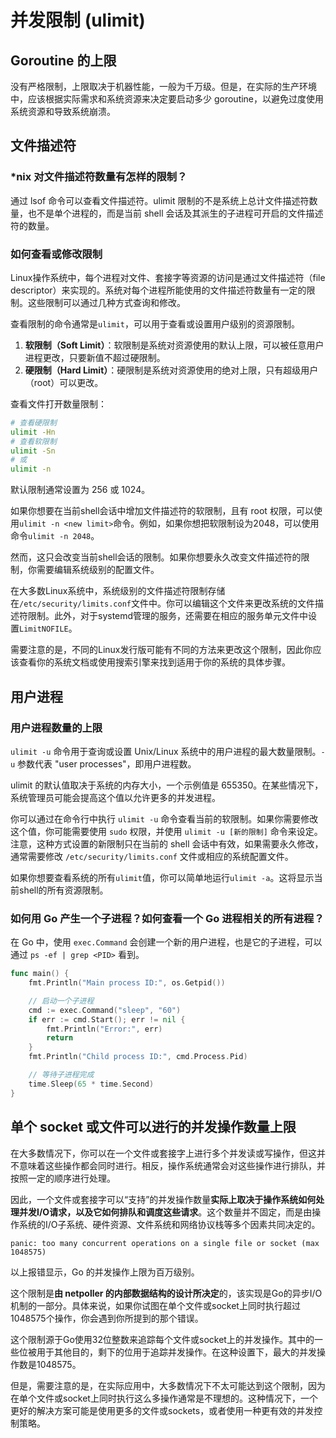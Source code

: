 # 并发限制 (ulimit)

## Goroutine 的上限

没有严格限制，上限取决于机器性能，一般为千万级。但是，在实际的生产环境中，应该根据实际需求和系统资源来决定要启动多少 goroutine，以避免过度使用系统资源和导致系统崩溃。

## 文件描述符

### *nix 对文件描述符数量有怎样的限制？
    
通过 lsof 命令可以查看文件描述符。ulimit 限制的不是系统上总计文件描述符数量，也不是单个进程的，而是当前 shell 会话及其派生的子进程可开启的文件描述符的数量。
    
### 如何查看或修改限制
    
Linux操作系统中，每个进程对文件、套接字等资源的访问是通过文件描述符（file descriptor）来实现的。系统对每个进程所能使用的文件描述符数量有一定的限制。这些限制可以通过几种方式查询和修改。

查看限制的命令通常是`ulimit`，可以用于查看或设置用户级别的资源限制。

1. **软限制（Soft Limit）**：软限制是系统对资源使用的默认上限，可以被任意用户进程更改，只要新值不超过硬限制。
2. **硬限制（Hard Limit）**：硬限制是系统对资源使用的绝对上限，只有超级用户（root）可以更改。

查看文件打开数量限制：

```bash
# 查看硬限制
ulimit -Hn
# 查看软限制
ulimit -Sn
# 或
ulimit -n
```

默认限制通常设置为 256 或 1024。

如果你想要在当前shell会话中增加文件描述符的软限制，且有 root 权限，可以使用`ulimit -n <new limit>`命令。例如，如果你想把软限制设为2048，可以使用命令`ulimit -n 2048`。

然而，这只会改变当前shell会话的限制。如果你想要永久改变文件描述符的限制，你需要编辑系统级别的配置文件。

在大多数Linux系统中，系统级别的文件描述符限制存储在`/etc/security/limits.conf`文件中。你可以编辑这个文件来更改系统的文件描述符限制。此外，对于systemd管理的服务，还需要在相应的服务单元文件中设置`LimitNOFILE`。

需要注意的是，不同的Linux发行版可能有不同的方法来更改这个限制，因此你应该查看你的系统文档或使用搜索引擎来找到适用于你的系统的具体步骤。
    

## 用户进程

### 用户进程数量的上限
    
`ulimit -u` 命令用于查询或设置 Unix/Linux 系统中的用户进程的最大数量限制。`-u` 参数代表 "user processes"，即用户进程数。

ulimit 的默认值取决于系统的内存大小，一个示例值是 655350。在某些情况下，系统管理员可能会提高这个值以允许更多的并发进程。

你可以通过在命令行中执行 `ulimit -u` 命令查看当前的软限制。如果你需要修改这个值，你可能需要使用 `sudo` 权限，并使用 `ulimit -u [新的限制]` 命令来设定。注意，这种方式设置的新限制只在当前的 shell 会话中有效，如果需要永久修改，通常需要修改 `/etc/security/limits.conf` 文件或相应的系统配置文件。

如果你想要查看系统的所有`ulimit`值，你可以简单地运行`ulimit -a`。这将显示当前shell的所有资源限制。
    
### 如何用 Go 产生一个子进程？如何查看一个 Go 进程相关的所有进程？
    
在 Go 中，使用 `exec.Command` 会创建一个新的用户进程，也是它的子进程，可以通过 `ps -ef | grep <PID>` 看到。

```go
func main() {
    fmt.Println("Main process ID:", os.Getpid())

    // 启动一个子进程
    cmd := exec.Command("sleep", "60")
    if err := cmd.Start(); err != nil {
        fmt.Println("Error:", err)
        return
    }
    fmt.Println("Child process ID:", cmd.Process.Pid)

    // 等待子进程完成
    time.Sleep(65 * time.Second)
}

```
    

## 单个 socket 或文件可以进行的并发操作数量上限

在大多数情况下，你可以在一个文件或套接字上进行多个并发读或写操作，但这并不意味着这些操作都会同时进行。相反，操作系统通常会对这些操作进行排队，并按照一定的顺序进行处理。

因此，一个文件或套接字可以“支持”的并发操作数量**实际上取决于操作系统如何处理并发I/O请求，以及它如何排队和调度这些请求**。这个数量并不固定，而是由操作系统的I/O子系统、硬件资源、文件系统和网络协议栈等多个因素共同决定的。

`panic: too many concurrent operations on a single file or socket (max 1048575)`

以上报错显示，Go 的并发操作上限为百万级别。

这个限制是**由 netpoller 的内部数据结构的设计所决定**的，该实现是Go的异步I/O机制的一部分。具体来说，如果你试图在单个文件或socket上同时执行超过1048575个操作，你会遇到你所提到的那个错误。

这个限制源于Go使用32位整数来追踪每个文件或socket上的并发操作。其中的一些位被用于其他目的，剩下的位用于追踪并发操作。在这种设置下，最大的并发操作数是1048575。

但是，需要注意的是，在实际应用中，大多数情况下不太可能达到这个限制，因为在单个文件或socket上同时执行这么多操作通常是不理想的。这种情况下，一个更好的解决方案可能是使用更多的文件或sockets，或者使用一种更有效的并发控制策略。
